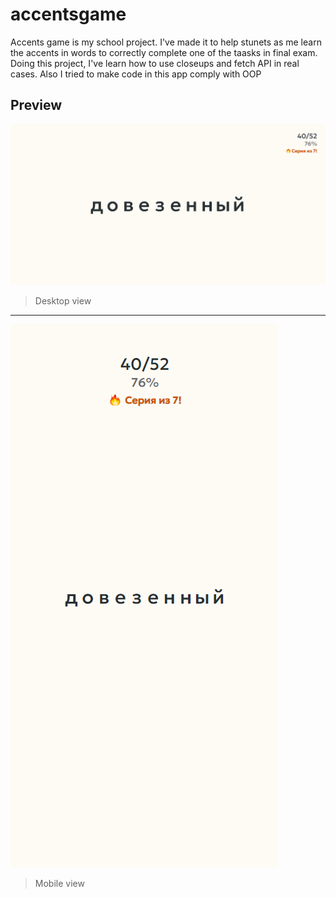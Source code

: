 # accentsgame
Accents game is my school project. I've made it to help stunets as me learn the accents in words to correctly complete one of the taasks in final exam. Doing this project, I've learn how to use closeups and fetch API in real cases. Also I tried to make code in this app comply with OOP
## Preview
![desktop](https://github.com/Gjils/accentsgame/blob/main/preview/desktop.png)
> Desktop view
***
![mobile](https://github.com/Gjils/accentsgame/blob/main/preview/mobile.png)
> Mobile view

